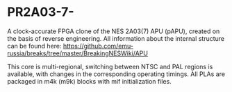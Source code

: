 # PR2A03-7-
A clock-accurate FPGA clone of the NES 2A03(7) APU (pAPU), created on the basis of reverse engineering.
All information about the internal structure can be found here: https://github.com/emu-russia/breaks/tree/master/BreakingNESWiki/APU

This core is multi-regional, switching between NTSC and PAL regions is available, with changes in the corresponding operating timings.
All PLAs are packaged in m4k (m9k) blocks with mif initialization files.
